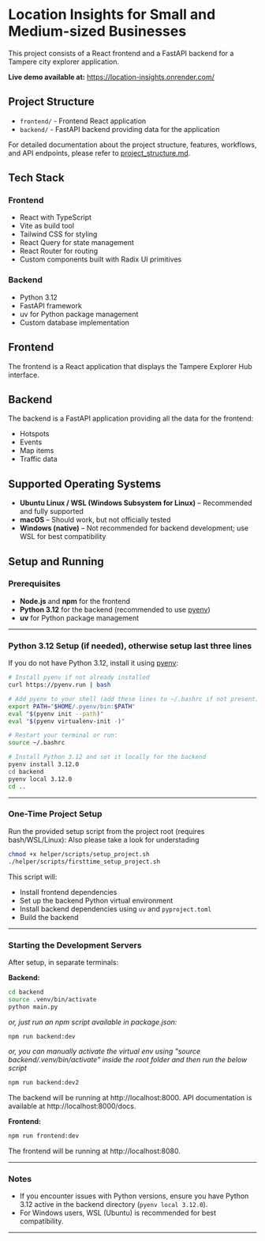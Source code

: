 # Location Insights for Small and Medium-sized Businesses

This project consists of a React frontend and a FastAPI backend for a Tampere city explorer application.

**Live demo available at:** https://location-insights.onrender.com/

## Project Structure

- `frontend/` - Frontend React application
- `backend/` - FastAPI backend providing data for the application

For detailed documentation about the project structure, features, workflows, and API endpoints, please refer to [project_structure.md](project_structure.md).

## Tech Stack

### Frontend

- React with TypeScript
- Vite as build tool
- Tailwind CSS for styling
- React Query for state management
- React Router for routing
- Custom components built with Radix UI primitives

### Backend

- Python 3.12
- FastAPI framework
- uv for Python package management
- Custom database implementation

## Frontend

The frontend is a React application that displays the Tampere Explorer Hub interface.

## Backend

The backend is a FastAPI application providing all the data for the frontend:

- Hotspots
- Events
- Map items
- Traffic data

## Supported Operating Systems

- **Ubuntu Linux / WSL (Windows Subsystem for Linux)** – Recommended and fully supported
- **macOS** – Should work, but not officially tested
- **Windows (native)** – Not recommended for backend development; use WSL for best compatibility

## Setup and Running

### Prerequisites

- **Node.js** and **npm** for the frontend
- **Python 3.12** for the backend (recommended to use [pyenv](https://github.com/pyenv/pyenv))
- **uv** for Python package management

---

### Python 3.12 Setup (if needed), otherwise setup last three lines

If you do not have Python 3.12, install it using [pyenv](https://github.com/pyenv/pyenv):

```bash
# Install pyenv if not already installed
curl https://pyenv.run | bash

# Add pyenv to your shell (add these lines to ~/.bashrc if not present)
export PATH="$HOME/.pyenv/bin:$PATH"
eval "$(pyenv init --path)"
eval "$(pyenv virtualenv-init -)"

# Restart your terminal or run:
source ~/.bashrc

# Install Python 3.12 and set it locally for the backend
pyenv install 3.12.0
cd backend
pyenv local 3.12.0
cd ..
```

---

### One-Time Project Setup

Run the provided setup script from the project root (requires bash/WSL/Linux):
Also please take a look for understading

```bash
chmod +x helper/scripts/setup_project.sh
./helper/scripts/firsttime_setup_project.sh
```

This script will:
- Install frontend dependencies
- Set up the backend Python virtual environment
- Install backend dependencies using `uv` and `pyproject.toml`
- Build the backend

---

### Starting the Development Servers

After setup, in separate terminals:

**Backend:**
```bash
cd backend
source .venv/bin/activate
python main.py
```
_or, just run an npm script available in package.json:_

```bash
npm run backend:dev
```
_or, you can manually activate the virtual env using "source backend/.venv/bin/activate" inside the root folder and then run the below script_

```bash
npm run backend:dev2
```

The backend will be running at http://localhost:8000. API documentation is available at http://localhost:8000/docs.

**Frontend:**
```bash
npm run frontend:dev
```

The frontend will be running at http://localhost:8080.

---

### Notes

- If you encounter issues with Python versions, ensure you have Python 3.12 active in the backend directory (`pyenv local 3.12.0`).
- For Windows users, WSL (Ubuntu) is recommended for best compatibility.

---
